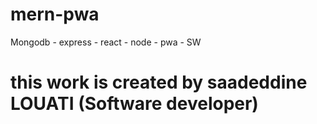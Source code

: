 # mern-pwa
Mongodb - express - react - node - pwa - SW
# this work is created by saadeddine LOUATI (Software developer)